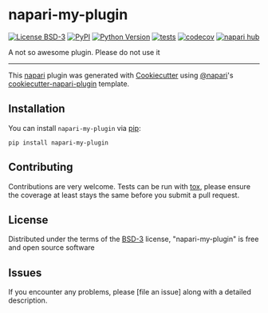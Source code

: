 # napari-my-plugin

[![License BSD-3](https://img.shields.io/pypi/l/napari-my-plugin.svg?color=green)](https://github.com/githubuser/napari-my-plugin/raw/main/LICENSE)
[![PyPI](https://img.shields.io/pypi/v/napari-my-plugin.svg?color=green)](https://pypi.org/project/napari-my-plugin)
[![Python Version](https://img.shields.io/pypi/pyversions/napari-my-plugin.svg?color=green)](https://python.org)
[![tests](https://github.com/githubuser/napari-my-plugin/workflows/tests/badge.svg)](https://github.com/githubuser/napari-my-plugin/actions)
[![codecov](https://codecov.io/gh/githubuser/napari-my-plugin/branch/main/graph/badge.svg)](https://codecov.io/gh/githubuser/napari-my-plugin)
[![napari hub](https://img.shields.io/endpoint?url=https://api.napari-hub.org/shields/napari-my-plugin)](https://napari-hub.org/plugins/napari-my-plugin)

A not so awesome plugin. Please do not use it 

----------------------------------

This [napari] plugin was generated with [Cookiecutter] using [@napari]'s [cookiecutter-napari-plugin] template.

<!--
Don't miss the full getting started guide to set up your new package:
https://github.com/napari/cookiecutter-napari-plugin#getting-started

and review the napari docs for plugin developers:
https://napari.org/stable/plugins/index.html
-->

## Installation

You can install `napari-my-plugin` via [pip]:

    pip install napari-my-plugin




## Contributing

Contributions are very welcome. Tests can be run with [tox], please ensure
the coverage at least stays the same before you submit a pull request.

## License

Distributed under the terms of the [BSD-3] license,
"napari-my-plugin" is free and open source software

## Issues

If you encounter any problems, please [file an issue] along with a detailed description.

[napari]: https://github.com/napari/napari
[Cookiecutter]: https://github.com/audreyr/cookiecutter
[@napari]: https://github.com/napari
[MIT]: http://opensource.org/licenses/MIT
[BSD-3]: http://opensource.org/licenses/BSD-3-Clause
[GNU GPL v3.0]: http://www.gnu.org/licenses/gpl-3.0.txt
[GNU LGPL v3.0]: http://www.gnu.org/licenses/lgpl-3.0.txt
[Apache Software License 2.0]: http://www.apache.org/licenses/LICENSE-2.0
[Mozilla Public License 2.0]: https://www.mozilla.org/media/MPL/2.0/index.txt
[cookiecutter-napari-plugin]: https://github.com/napari/cookiecutter-napari-plugin

[napari]: https://github.com/napari/napari
[tox]: https://tox.readthedocs.io/en/latest/
[pip]: https://pypi.org/project/pip/
[PyPI]: https://pypi.org/
